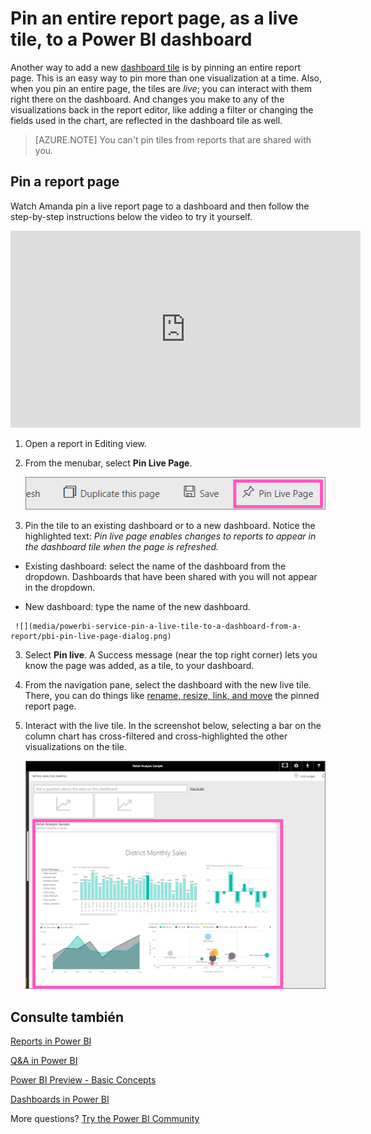 <properties
   pageTitle="Pin an entire report page to a Power BI dashboard "
   description="Documentation on how to pin an entire live report page to a Power BI dashboard from a report."
   services="powerbi"
   documentationCenter=""
   authors="mihart"
   manager="mblythe"
   backup=""
   editor=""
   tags=""
   featuredVideoId="EzhfBpPboPA"
   qualityFocus="no"
   qualityDate=""/>

<tags
   ms.service="powerbi"
   ms.devlang="NA"
   ms.topic="article"
   ms.tgt_pltfrm="NA"
   ms.workload="powerbi"
   ms.date="08/11/2016"
   ms.author="mihart"/>

# Pin an entire report page, as a live tile, to a Power BI dashboard

Another way to add a new <bpt id="p1">[</bpt>dashboard tile<ept id="p1">](powerbi-service-dashboard-tiles.md)</ept> is by pinning an entire report page.  This is an easy way to pin more than one visualization at a time.  Also, when you pin an entire page, the tiles are <bpt id="p1">*</bpt>live<ept id="p1">*</ept>; you can interact with them right there on the dashboard. And changes you make to any of the visualizations back in the report editor, like adding a filter or changing the fields used in the chart, are reflected in the dashboard tile as well.  

>[AZURE.NOTE]  You can't pin tiles from reports that are shared with you.

## Pin a report page

Watch Amanda pin a live report page to a dashboard and then follow the step-by-step instructions below the video to try it yourself.

<iframe width="560" height="315" src="https://www.youtube.com/embed/EzhfBpPboPA" frameborder="0" allowfullscreen></iframe>


1. Open a report in Editing view.

2.  From the menubar, select <bpt id="p1">**</bpt>Pin Live Page<ept id="p1">**</ept>.

    ![](media/powerbi-service-pin-a-live-tile-to-a-dashboard-from-a-report/pbi-pin-live-page.png) 

2.  Pin the tile to an existing dashboard or to a new dashboard. Notice the highlighted text: <bpt id="p1">*</bpt>Pin live page enables changes to reports to appear in the dashboard tile when the page is refreshed.<ept id="p1">*</ept>

  -   Existing dashboard: select the name of the dashboard from the dropdown. Dashboards that have been shared with you will not appear in the dropdown.

  -   New dashboard: type the name of the new dashboard.

     ![](media/powerbi-service-pin-a-live-tile-to-a-dashboard-from-a-report/pbi-pin-live-page-dialog.png)

3.  Select <bpt id="p1">**</bpt>Pin live<ept id="p1">**</ept>. A Success message (near the top right corner) lets you know the page was added, as a tile, to your dashboard.

4.  From the navigation pane, select the dashboard with the new live tile. There, you can do things like <bpt id="p1">[</bpt>rename, resize, link, and move<ept id="p1">](powerbi-service-edit-a-tile-in-a-dashboard.md)</ept> the pinned report page.  

5. Interact with the live tile.  In the screenshot below, selecting a bar on the column chart has cross-filtered and cross-highlighted the other visualizations on the tile.

    ![](media/powerbi-service-pin-a-live-tile-to-a-dashboard-from-a-report/pbi-live-tile.png)

## Consulte también

[Reports in Power BI](powerbi-service-reports.md)

[Q&amp;A in Power BI](powerbi-service-q-and-a.md)

[Power BI Preview - Basic Concepts](powerbi-service-basic-concepts.md)

[Dashboards in Power BI](powerbi-service-dashboards.md)

More questions? [Try the Power BI Community](http://community.powerbi.com/)
